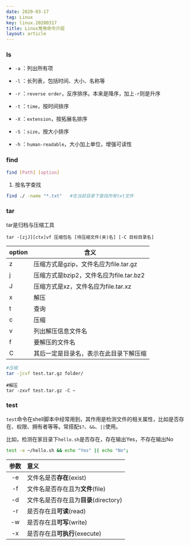 ```yaml
---
date: 2020-03-17
tag: Linux
key: linux.20200317
title: Linux常用命令介绍
layout: article
---
```


### ls

+ `-a` ：列出所有项

+ `-l` ：长列表，包括时间、大小、名称等
+ `-r` ：`reverse order`，反序排序。本来是降序，加上`-r`则是升序
+ `-t` ：`time`，按时间排序
+ `-X` ：`extension`，按拓展名排序
+ `-S` ：`size`，按大小排序
+ `-h` ：`human-readable`，大小加上单位，增强可读性

### find

```bash
find [Path] [option]
```

1. 按名字查找

```bash
find ./ -name "*.txt"	#在当前目录下查找所有txt文件
```

### tar

tar是归档与压缩工具

```shell
tar -[zjJ][ctx]vf 压缩包名 [待压缩文件(夹)名] [-C 目标目录名]
```

| option | 含义                                    |
| ------ | --------------------------------------- |
| z      | 压缩方式是gzip，文件名应为file.tar.gz   |
| j      | 压缩方式是bzip2，文件名应为file.tar.bz2 |
| J      | 压缩方式是xz，文件名应为file.tar.xz     |
| x      | 解压                                    |
| t      | 查询                                    |
| c      | 压缩                                    |
| v      | 列出解压信息文件名                      |
| f      | 要解压的文件名                          |
| C      | 其后一定是目录名，表示在此目录下解压缩  |

```bash
#压缩
tar -jcvf test.tar.gz folder/
```

```shell
#解压
tar -zxvf test.tar.gz -C ~
```

### test

`test`命令在shell脚本中经常用到，其作用是检测文件的相关属性，比如是否存在、权限、拥有者等等。常搭配`$?`、`&&`、`||`使用。

比如，检测在家目录下`hello.sh`是否存在，存在输出Yes，不存在输出No

```bash
test -e ~/hello.sh && echo "Yes" || echo "No";
```

| 参数 | 意义                                  |
| :--: | :------------------------------------ |
|  -e  | 文件名是否**存在**(exist)             |
|  -f  | 文件名是否存在且为**文件**(file)      |
|  -d  | 文件名是否存在且为**目录**(directory) |
|  -r  | 是否存在且**可读**(read)              |
|  -w  | 是否存在且**可写**(write)             |
|  -x  | 是否存在且**可执行**(execute)         |

